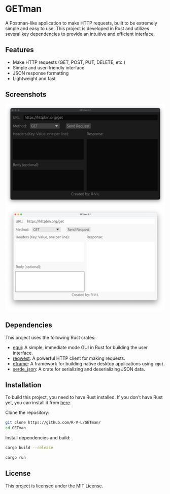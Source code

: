 # GETman

A Postman-like application to make HTTP requests, built to be extremely simple and easy to use. This project is developed in Rust and utilizes several key dependencies to provide an intuitive and efficient interface.

## Features

- Make HTTP requests (GET, POST, PUT, DELETE, etc.)
- Simple and user-friendly interface
- JSON response formatting
- Lightweight and fast

## Screenshots

![Dark mode](resources/screenshots/dark.png "Dark mode")
![Light mode](resources/screenshots/light.png "Light mode")

## Dependencies

This project uses the following Rust crates:

- [egui](https://crates.io/crates/egui): A simple, immediate mode GUI in Rust for building the user interface.
- [reqwest](https://crates.io/crates/reqwest): A powerful HTTP client for making requests.
- [eframe](https://crates.io/crates/eframe): A framework for building native desktop applications using `egui`.
- [serde_json](https://crates.io/crates/serde_json): A crate for serializing and deserializing JSON data.

## Installation

To build this project, you need to have Rust installed. If you don't have Rust yet, you can install it from [here](https://www.rust-lang.org/tools/install).

Clone the repository:

```bash
git clone https://github.com/R-V-L/GETman/
cd GETman
```

Install dependencies and build:
```bash
cargo build --release
```

```bash
cargo run
```

## License

This project is licensed under the MIT License.
